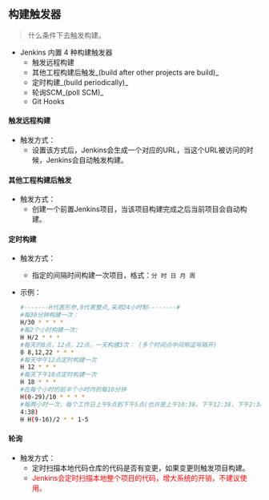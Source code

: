## 构建触发器

> 什么条件下去触发构建。

* Jenkins 内置 4 种构建触发器
  * 触发远程构建
  * 其他工程构建后触发_(build after other projects are build)_
  * 定时构建_(build periodically)_
  * 轮询SCM_(poll SCM)_
  * Git Hooks

#### 触发远程构建

* 触发方式：
  * 设置该方式后，Jenkins会生成一个对应的URL，当这个URL被访问的时候，Jenkins会自动触发构建。

#### 其他工程构建后触发

* 触发方式：
  * 创建一个前置Jenkins项目，当该项目构建完成之后当前项目会自动构建。

#### 定时构建

* 触发方式：

  * 指定的间隔时间构建一次项目，格式：`分 时 日 月 周`

* 示例：

  ```bash
  #-------H代表形参,0代表整点,采用24小时制--------# 
  #每30分钟构建一次：
  H/30 * * * *
  #每2个小时构建一次: 
  H H/2 * * *
  #每天的8点，12点，22点，一天构建3次： (多个时间点中间用逗号隔开) 
  0 8,12,22 * * *
  #每天中午12点定时构建一次 
  H 12 * * *
  #每天下午18点定时构建一次 
  H 18 * * *
  #在每个小时的前半个小时内的每10分钟 
  H(0-29)/10 * * * *
  #每两小时一次，每个工作日上午9点到下午5点(也许是上午10:38，下午12:38，下午2:38，下午
  4:38) 
  H H(9-16)/2 * * 1-5
  ```

#### 轮询

* 触发方式：
  * 定时扫描本地代码仓库的代码是否有变更，如果变更则触发项目构建。
  * <span style="color:red;">Jenkins会定时扫描本地整个项目的代码，增大系统的开销，不建议使用。</span>

